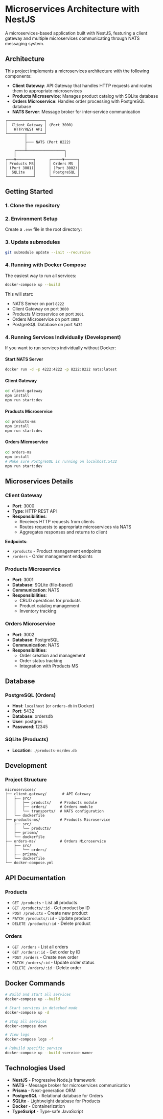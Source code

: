 # Microservices Architecture with NestJS

A microservices-based application built with NestJS, featuring a client gateway and multiple microservices communicating through NATS messaging system.

## Architecture

This project implements a microservices architecture with the following components:

- **Client Gateway**: API Gateway that handles HTTP requests and routes them to appropriate microservices
- **Products Microservice**: Manages product catalog with SQLite database
- **Orders Microservice**: Handles order processing with PostgreSQL database
- **NATS Server**: Message broker for inter-service communication

```
┌─────────────────┐
│  Client Gateway │ (Port 3000)
│   HTTP/REST API │
└────────┬────────┘
         │
         ├─── NATS (Port 8222)
         │
    ┌────┴─────────────────┐
    │                      │
┌───▼────────┐      ┌─────▼──────┐
│ Products MS│      │ Orders MS  │
│ (Port 3001)│      │ (Port 3002)│
│  SQLite    │      │ PostgreSQL │
└────────────┘      └────────────┘
```

## Getting Started

### 1. Clone the repository

### 2. Environment Setup

Create a `.env` file in the root directory:

### 3. Update submodules
```bash
git submodule update --init --recursive
```

### 4. Running with Docker Compose

The easiest way to run all services:

```bash
docker-compose up --build
```

This will start:
- NATS Server on port `8222`
- Client Gateway on port `3000`
- Products Microservice on port `3001`
- Orders Microservice on port `3002`
- PostgreSQL Database on port `5432`

### 4. Running Services Individually (Development)

If you want to run services individually without Docker:

#### Start NATS Server
```bash
docker run -d -p 4222:4222 -p 8222:8222 nats:latest
```

#### Client Gateway
```bash
cd client-gateway
npm install
npm run start:dev
```

#### Products Microservice
```bash
cd products-ms
npm install
npm run start:dev
```

#### Orders Microservice
```bash
cd orders-ms
npm install
# Make sure PostgreSQL is running on localhost:5432
npm run start:dev
```

## Microservices Details

### Client Gateway

- **Port**: 3000
- **Type**: HTTP REST API
- **Responsibilities**:
  - Receives HTTP requests from clients
  - Routes requests to appropriate microservices via NATS
  - Aggregates responses and returns to client

**Endpoints**:
- `/products` - Product management endpoints
- `/orders` - Order management endpoints

### Products Microservice

- **Port**: 3001
- **Database**: SQLite (file-based)
- **Communication**: NATS
- **Responsibilities**:
  - CRUD operations for products
  - Product catalog management
  - Inventory tracking

### Orders Microservice

- **Port**: 3002
- **Database**: PostgreSQL
- **Communication**: NATS
- **Responsibilities**:
  - Order creation and management
  - Order status tracking
  - Integration with Products MS

## Database

### PostgreSQL (Orders)

- **Host**: `localhost` (or `orders-db` in Docker)
- **Port**: 5432
- **Database**: ordersdb
- **User**: postgres
- **Password**: 12345

### SQLite (Products)

- **Location**: `./products-ms/dev.db`

## Development

### Project Structure

```
microservices/
├── client-gateway/       # API Gateway
│   ├── src/
│   │   ├── products/    # Products module
│   │   ├── orders/      # Orders module
│   │   └── transports/  # NATS configuration
│   └── dockerfile
├── products-ms/         # Products Microservice
│   ├── src/
│   │   └── products/
│   ├── prisma/
│   └── dockerfile
├── orders-ms/           # Orders Microservice
│   ├── src/
│   │   └── orders/
│   ├── prisma/
│   └── dockerfile
└── docker-compose.yml
```

## API Documentation

### Products

- `GET /products` - List all products
- `GET /products/:id` - Get product by ID
- `POST /products` - Create new product
- `PATCH /products/:id` - Update product
- `DELETE /products/:id` - Delete product

### Orders

- `GET /orders` - List all orders
- `GET /orders/:id` - Get order by ID
- `POST /orders` - Create new order
- `PATCH /orders/:id` - Update order status
- `DELETE /orders/:id` - Delete order

## Docker Commands

```bash
# Build and start all services
docker-compose up --build

# Start services in detached mode
docker-compose up -d

# Stop all services
docker-compose down

# View logs
docker-compose logs -f

# Rebuild specific service
docker-compose up --build <service-name>
```

## Technologies Used

- **NestJS** - Progressive Node.js framework
- **NATS** - Message broker for microservices communication
- **Prisma** - Next-generation ORM
- **PostgreSQL** - Relational database for Orders
- **SQLite** - Lightweight database for Products
- **Docker** - Containerization
- **TypeScript** - Type-safe JavaScript

